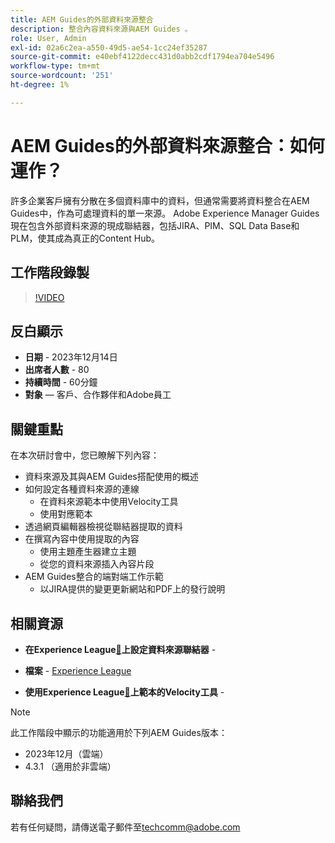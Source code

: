 ```yaml
---
title: AEM Guides的外部資料來源整合
description: 整合內容資料來源與AEM Guides 。
role: User, Admin
exl-id: 02a6c2ea-a550-49d5-ae54-1cc24ef35287
source-git-commit: e40ebf4122decc431d0abb2cdf1794ea704e5496
workflow-type: tm+mt
source-wordcount: '251'
ht-degree: 1%

---
```


# AEM Guides的外部資料來源整合：如何運作？

許多企業客戶擁有分散在多個資料庫中的資料，但通常需要將資料整合在AEM Guides中，作為可處理資料的單一來源。
Adobe Experience Manager Guides現在包含外部資料來源的現成聯結器，包括JIRA、PIM、SQL Data Base和PLM，使其成為真正的Content Hub。


## 工作階段錄製

>[!VIDEO](https://video.tv.adobe.com/v/3426542/datasources-aem-guides)

## 反白顯示

- **日期** - 2023年12月14日
- **出席者人數** - 80
- **持續時間** - 60分鐘
- **對象** — 客戶、合作夥伴和Adobe員工

## 關鍵重點

在本次研討會中，您已瞭解下列內容：
- 資料來源及其與AEM Guides搭配使用的概述
- 如何設定各種資料來源的連線
   - 在資料來源範本中使用Velocity工具
   - 使用對應範本
- 透過網頁編輯器檢視從聯結器提取的資料
- 在撰寫內容中使用提取的內容
   - 使用主題產生器建立主題
   - 從您的資料來源插入內容片段
- AEM Guides整合的端對端工作示範
   - 以JIRA提供的變更更新網站和PDF上的發行說明


## 相關資源

- **在Experience League[&#128279;](https://experienceleague.adobe.com/docs/experience-manager-guides/using/install-guide/cs-ig/web-editor-configs-cs/conf-data-source-connector-tools.html?lang=en)上設定資料來源聯結器** - 

- **檔案** - [Experience League](https://experienceleague.adobe.com/docs/experience-manager-guides/using/user-guide/author-content/create-preview-topics/author-content-aem-guides/work-with-web-editor/web-editor-content-snippet.html)

- **使用Experience League[&#128279;](https://experienceleague.adobe.com/docs/experience-manager-guides/using/user-guide/author-content/create-preview-topics/author-content-aem-guides/work-with-web-editor/web-editor-content-snippet.html?lang=en#use-velocity-tools)上範本的Velocity工具** - 



>[!NOTE]
>
> 此工作階段中顯示的功能適用於下列AEM Guides版本：
> - 2023年12月（雲端）
> - 4.3.1 （適用於非雲端）



## 聯絡我們

若有任何疑問，請傳送電子郵件至<techcomm@adobe.com>
